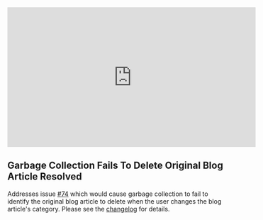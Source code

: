 <!--
template: articlepage
title: Trio v1.0.0-rc.4 | Trio Blog
appendToTarget: true
category: releases
tag: v1.0.0-rc.4
articleTitle: Trio v1.0.0-rc.4 (IKIGAI)
activeHeaderItem: 3
-->
<div class="video-container">
    <iframe width="560" height="315" src="https://www.youtube.com/embed/igPVZrkPTt0" frameborder="0" allow="accelerometer; autoplay; encrypted-media; gyroscope; picture-in-picture" allowfullscreen></iframe>
</div>

## Garbage Collection Fails To Delete Original Blog Article Resolved

Addresses issue <a target="_blank" href="https://github.com/4awpawz/trio/issues/74">#74</a> which would cause garbage collection to fail to identify the original blog article to delete when the user changes the blog article's category. Please see the <a target="_blank" href="https://github.com/4awpawz/trio/tree/master#v100-rc4-ikigai">changelog</a> for details.
<!-- end -->